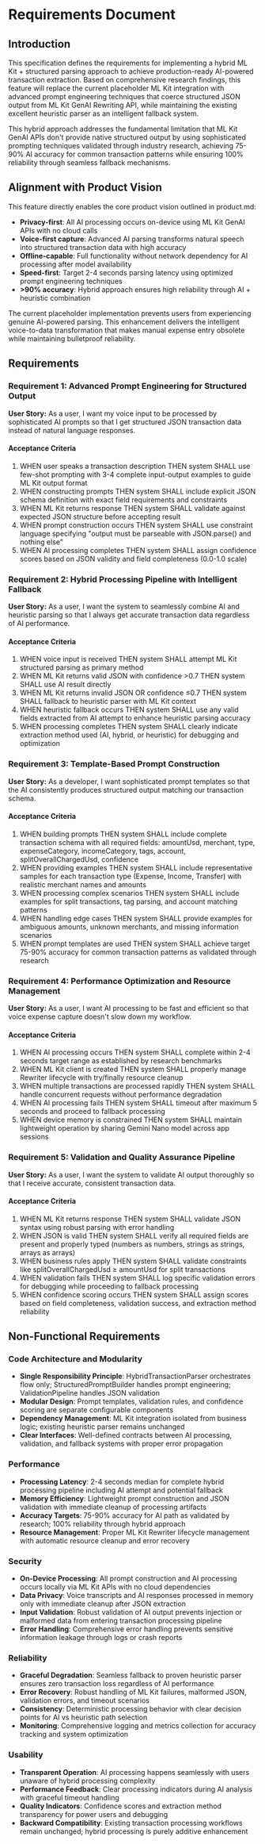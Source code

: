 # Requirements Document

## Introduction

This specification defines the requirements for implementing a hybrid ML Kit + structured parsing approach to achieve production-ready AI-powered transaction extraction. Based on comprehensive research findings, this feature will replace the current placeholder ML Kit integration with advanced prompt engineering techniques that coerce structured JSON output from ML Kit GenAI Rewriting API, while maintaining the existing excellent heuristic parser as an intelligent fallback system.

This hybrid approach addresses the fundamental limitation that ML Kit GenAI APIs don't provide native structured output by using sophisticated prompting techniques validated through industry research, achieving 75-90% AI accuracy for common transaction patterns while ensuring 100% reliability through seamless fallback mechanisms.

## Alignment with Product Vision

This feature directly enables the core product vision outlined in product.md:

- **Privacy-first**: All AI processing occurs on-device using ML Kit GenAI APIs with no cloud calls
- **Voice-first capture**: Advanced AI parsing transforms natural speech into structured transaction data with high accuracy
- **Offline-capable**: Full functionality without network dependency for AI processing after model availability
- **Speed-first**: Target 2-4 seconds parsing latency using optimized prompt engineering techniques
- **>90% accuracy**: Hybrid approach ensures high reliability through AI + heuristic combination

The current placeholder implementation prevents users from experiencing genuine AI-powered parsing. This enhancement delivers the intelligent voice-to-data transformation that makes manual expense entry obsolete while maintaining bulletproof reliability.

## Requirements

### Requirement 1: Advanced Prompt Engineering for Structured Output

**User Story:** As a user, I want my voice input to be processed by sophisticated AI prompts so that I get structured JSON transaction data instead of natural language responses.

#### Acceptance Criteria

1. WHEN user speaks a transaction description THEN system SHALL use few-shot prompting with 3-4 complete input-output examples to guide ML Kit output format
2. WHEN constructing prompts THEN system SHALL include explicit JSON schema definition with exact field requirements and constraints
3. WHEN ML Kit returns response THEN system SHALL validate against expected JSON structure before accepting result
4. WHEN prompt construction occurs THEN system SHALL use constraint language specifying "output must be parseable with JSON.parse() and nothing else"
5. WHEN AI processing completes THEN system SHALL assign confidence scores based on JSON validity and field completeness (0.0-1.0 scale)

### Requirement 2: Hybrid Processing Pipeline with Intelligent Fallback

**User Story:** As a user, I want the system to seamlessly combine AI and heuristic parsing so that I always get accurate transaction data regardless of AI performance.

#### Acceptance Criteria

1. WHEN voice input is received THEN system SHALL attempt ML Kit structured parsing as primary method
2. WHEN ML Kit returns valid JSON with confidence >0.7 THEN system SHALL use AI result directly
3. WHEN ML Kit returns invalid JSON OR confidence ≤0.7 THEN system SHALL fallback to heuristic parser with ML Kit context
4. WHEN heuristic fallback occurs THEN system SHALL use any valid fields extracted from AI attempt to enhance heuristic parsing accuracy
5. WHEN processing completes THEN system SHALL clearly indicate extraction method used (AI, hybrid, or heuristic) for debugging and optimization

### Requirement 3: Template-Based Prompt Construction

**User Story:** As a developer, I want sophisticated prompt templates so that the AI consistently produces structured output matching our transaction schema.

#### Acceptance Criteria

1. WHEN building prompts THEN system SHALL include complete transaction schema with all required fields: amountUsd, merchant, type, expenseCategory, incomeCategory, tags, account, splitOverallChargedUsd, confidence
2. WHEN providing examples THEN system SHALL include representative samples for each transaction type (Expense, Income, Transfer) with realistic merchant names and amounts
3. WHEN processing complex scenarios THEN system SHALL include examples for split transactions, tag parsing, and account matching patterns
4. WHEN handling edge cases THEN system SHALL provide examples for ambiguous amounts, unknown merchants, and missing information scenarios
5. WHEN prompt templates are used THEN system SHALL achieve target 75-90% accuracy for common transaction patterns as validated through research

### Requirement 4: Performance Optimization and Resource Management

**User Story:** As a user, I want AI processing to be fast and efficient so that voice expense capture doesn't slow down my workflow.

#### Acceptance Criteria

1. WHEN AI processing occurs THEN system SHALL complete within 2-4 seconds target range as established by research benchmarks
2. WHEN ML Kit client is created THEN system SHALL properly manage Rewriter lifecycle with try/finally resource cleanup
3. WHEN multiple transactions are processed rapidly THEN system SHALL handle concurrent requests without performance degradation
4. WHEN AI processing fails THEN system SHALL timeout after maximum 5 seconds and proceed to fallback processing
5. WHEN device memory is constrained THEN system SHALL maintain lightweight operation by sharing Gemini Nano model across app sessions

### Requirement 5: Validation and Quality Assurance Pipeline

**User Story:** As a user, I want the system to validate AI output thoroughly so that I receive accurate, consistent transaction data.

#### Acceptance Criteria

1. WHEN ML Kit returns response THEN system SHALL validate JSON syntax using robust parsing with error handling
2. WHEN JSON is valid THEN system SHALL verify all required fields are present and properly typed (numbers as numbers, strings as strings, arrays as arrays)
3. WHEN business rules apply THEN system SHALL validate constraints like splitOverallChargedUsd ≥ amountUsd for split transactions
4. WHEN validation fails THEN system SHALL log specific validation errors for debugging while proceeding to fallback processing
5. WHEN confidence scoring occurs THEN system SHALL assign scores based on field completeness, validation success, and extraction method reliability

## Non-Functional Requirements

### Code Architecture and Modularity

- **Single Responsibility Principle**: HybridTransactionParser orchestrates flow only; StructuredPromptBuilder handles prompt engineering; ValidationPipeline handles JSON validation
- **Modular Design**: Prompt templates, validation rules, and confidence scoring are separate configurable components
- **Dependency Management**: ML Kit integration isolated from business logic; existing heuristic parser remains unchanged
- **Clear Interfaces**: Well-defined contracts between AI processing, validation, and fallback systems with proper error propagation

### Performance

- **Processing Latency**: 2-4 seconds median for complete hybrid processing pipeline including AI attempt and potential fallback
- **Memory Efficiency**: Lightweight prompt construction and JSON validation with immediate cleanup of processing artifacts
- **Accuracy Targets**: 75-90% accuracy for AI path as validated by research; 100% reliability through hybrid approach
- **Resource Management**: Proper ML Kit Rewriter lifecycle management with automatic resource cleanup and error recovery

### Security

- **On-Device Processing**: All prompt construction and AI processing occurs locally via ML Kit APIs with no cloud dependencies
- **Data Privacy**: Voice transcripts and AI responses processed in memory only with immediate cleanup after JSON extraction
- **Input Validation**: Robust validation of AI output prevents injection or malformed data from entering transaction processing pipeline
- **Error Handling**: Comprehensive error handling prevents sensitive information leakage through logs or crash reports

### Reliability

- **Graceful Degradation**: Seamless fallback to proven heuristic parser ensures zero transaction loss regardless of AI performance
- **Error Recovery**: Robust handling of ML Kit failures, malformed JSON, validation errors, and timeout scenarios
- **Consistency**: Deterministic processing behavior with clear decision points for AI vs heuristic path selection
- **Monitoring**: Comprehensive logging and metrics collection for accuracy tracking and system optimization

### Usability

- **Transparent Operation**: AI processing happens seamlessly with users unaware of hybrid processing complexity
- **Performance Feedback**: Clear processing indicators during AI analysis with graceful timeout handling
- **Quality Indicators**: Confidence scores and extraction method transparency for power users and debugging
- **Backward Compatibility**: Existing transaction processing workflows remain unchanged; hybrid processing is purely additive enhancement